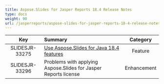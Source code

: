 ```yaml
---
title: Aspose.Slides for Jasper Reports 18.4 Release Notes
type: docs
weight: 90
url: /jasperreports/aspose-slides-for-jasper-reports-18-4-release-notes/
---
```


|**Key** |**Summary** |**Category** |
| :-: | :- | :-: |
|SLIDESJR-33275|[Use Aspose.Slides for Java 18.4 features](https://docs.aspose.com/slides/java/aspose-slides-for-java-18-4-release-notes/)|Feature|
|SLIDESJR-33296|Problems with applying Aspose.Slides for Jasper Reports license|Enhancement|

